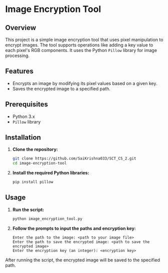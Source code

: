 # Image Encryption Tool

## Overview

This project is a simple image encryption tool that uses pixel manipulation to encrypt images. The tool supports operations like adding a key value to each pixel's RGB components. It uses the Python `Pillow` library for image processing.

## Features

- Encrypts an image by modifying its pixel values based on a given key.
- Saves the encrypted image to a specified path.

## Prerequisites

- Python 3.x
- `Pillow` library

## Installation

1. **Clone the repository:**

    ```sh
    git clone https://github.com/SaiKrishna033/SCT_CS_2.git
    cd image-encryption-tool
    ```

2. **Install the required Python libraries:**

    ```sh
    pip install pillow
    ```

## Usage

1. **Run the script:**

    ```sh
    python image_encryption_tool.py
    ```

2. **Follow the prompts to input the paths and encryption key:**

    ```plaintext
    Enter the path to the image: <path to your image file>
    Enter the path to save the encrypted image: <path to save the encrypted image>
    Enter the encryption key (an integer): <encryption key>
    ```

After running the script, the encrypted image will be saved to the specified path.
